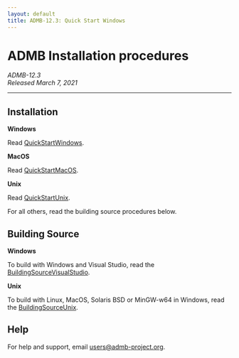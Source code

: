 ```yaml
---
layout: default
title: ADMB-12.3: Quick Start Windows
---
```


# ADMB Installation procedures

*ADMB-12.3*  
*Released March 7, 2021*

---

Installation
------------

**Windows**

Read [QuickStartWindows](QuickStartWindows.html).  

**MacOS**

Read [QuickStartMacOS](QuickStartMacOS.html).

**Unix**

Read [QuickStartUnix](QuickStartUnix.html).


For all others, read the building source procedures below.

Building Source
---------------

**Windows**

To build with Windows and Visual Studio, read the [BuildingSourceVisualStudio](BuildingSourceVisualStudio.html).   

**Unix**

To build with Linux, MacOS, Solaris BSD or MinGW-w64 in Windows, read the [BuildingSourceUnix](BuildingSourceUnix.html).

Help
----

For help and support, email <users@admb-project.org>.
